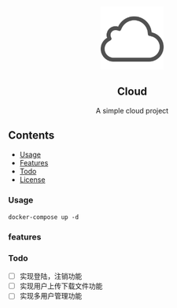 <div align="center">
    <img src="./logos/logo.svg" height="128">
    <h2>Cloud</h2>
    <p align="center">
        <p>A simple cloud project</p>
        <!-- <a href="#"> -->
            <!-- <b>Explore Demos »</b> -->
        <!-- </a> -->
    </p>
</div>

## Contents
<!-- * [Installation](#installation) -->
* [Usage](#usage)
* [Features](#features)
* [Todo](#todo)
* [License](./LICENSE)

### Usage
    docker-compose up -d

### features

### Todo
- [ ] 实现登陆，注销功能
- [ ] 实现用户上传下载文件功能
- [ ] 实现多用户管理功能